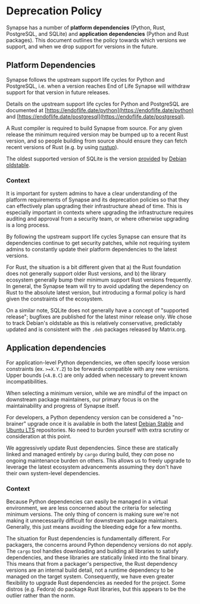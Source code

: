 # Deprecation Policy

Synapse has a number of **platform dependencies** (Python, Rust, PostgreSQL, and SQLite)
and **application dependencies** (Python and Rust packages). This document outlines the
policy towards which versions we support, and when we drop support for versions in the
future.

## Platform Dependencies

Synapse follows the upstream support life cycles for Python and PostgreSQL,
i.e. when a version reaches End of Life Synapse will withdraw support for that
version in future releases.

Details on the upstream support life cycles for Python and PostgreSQL are
documented at [https://endoflife.date/python](https://endoflife.date/python) and
[https://endoflife.date/postgresql](https://endoflife.date/postgresql).

A Rust compiler is required to build Synapse from source. For any given release
the minimum required version may be bumped up to a recent Rust version, and so
people building from source should ensure they can fetch recent versions of Rust
(e.g. by using [rustup](https://rustup.rs/)).

The oldest supported version of SQLite is the version
[provided](https://packages.debian.org/bullseye/libsqlite3-0) by
[Debian oldstable](https://wiki.debian.org/DebianOldStable).


### Context

It is important for system admins to have a clear understanding of the platform
requirements of Synapse and its deprecation policies so that they can
effectively plan upgrading their infrastructure ahead of time. This is
especially important in contexts where upgrading the infrastructure requires
auditing and approval from a security team, or where otherwise upgrading is a
long process.

By following the upstream support life cycles Synapse can ensure that its
dependencies continue to get security patches, while not requiring system admins
to constantly update their platform dependencies to the latest versions.

For Rust, the situation is a bit different given that a) the Rust foundation
does not generally support older Rust versions, and b) the library ecosystem
generally bump their minimum support Rust versions frequently. In general, the
Synapse team will try to avoid updating the dependency on Rust to the absolute
latest version, but introducing a formal policy is hard given the constraints of
the ecosystem.

On a similar note, SQLite does not generally have a concept of "supported 
release"; bugfixes are published for the latest minor release only. We chose to
track Debian's oldstable as this is relatively conservative, predictably updated
and is consistent with the `.deb` packages released by Matrix.org.


## Application dependencies

For application-level Python dependencies, we often specify loose version constraints
(ex. `>=X.Y.Z`) to be forwards compatible with any new versions. Upper bounds (`<A.B.C`)
are only added when necessary to prevent known incompatibilities.

When selecting a minimum version, while we are mindful of the impact on downstream
package maintainers, our primary focus is on the maintainability and progress of Synapse
itself.

For developers, a Python dependency version can be considered a "no-brainer" upgrade once it is
available in both the latest [Debian Stable](https://packages.debian.org/stable/) and
[Ubuntu LTS](https://launchpad.net/ubuntu) repositories. No need to burden yourself with
extra scrutiny or consideration at this point.

We aggressively update Rust dependencies. Since these are statically linked and managed
entirely by `cargo` during build, they *can* pose no ongoing maintenance burden on others.
This allows us to freely upgrade to leverage the latest ecosystem advancements assuming
they don't have their own system-level dependencies.


### Context

Because Python dependencies can easily be managed in a virtual environment, we are less
concerned about the criteria for selecting minimum versions. The only thing of concern
is making sure we're not making it unnecessarily difficult for downstream package
maintainers. Generally, this just means avoiding the bleeding edge for a few months.

The situation for Rust dependencies is fundamentally different. For packagers, the
concerns around Python dependency versions do not apply. The `cargo` tool handles
downloading and building all libraries to satisfy dependencies, and these libraries are
statically linked into the final binary. This means that from a packager's perspective,
the Rust dependency versions are an internal build detail, not a runtime dependency to
be managed on the target system. Consequently, we have even greater flexibility to
upgrade Rust dependencies as needed for the project. Some distros (e.g. Fedora) do
package Rust libraries, but this appears to be the outlier rather than the norm.
